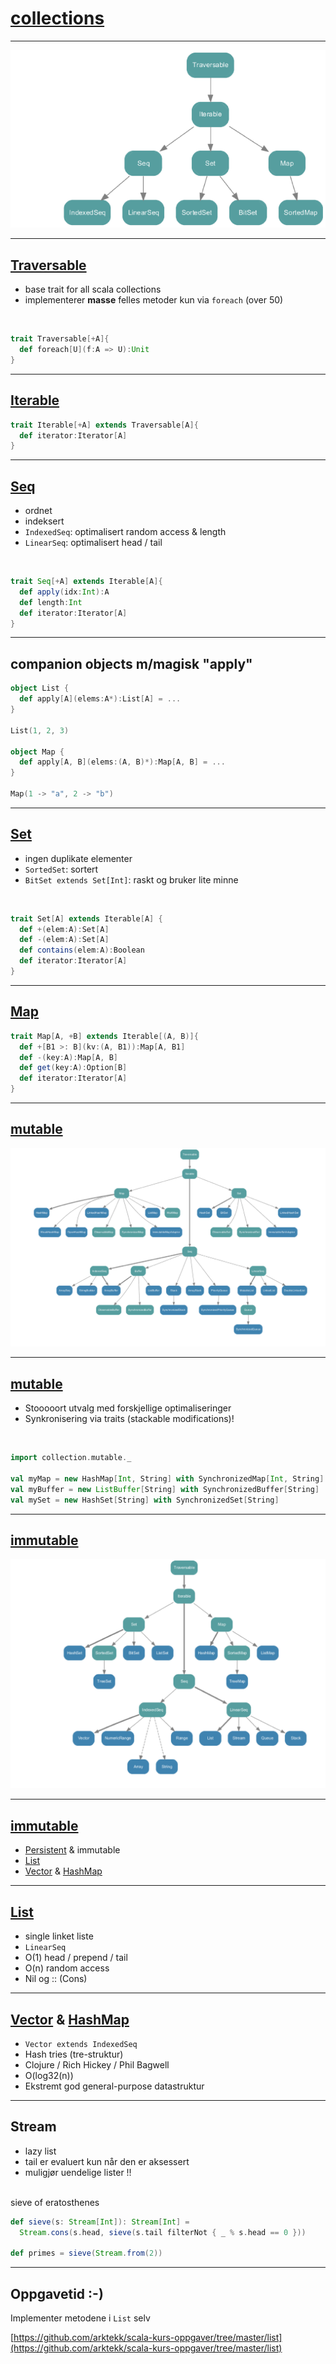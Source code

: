 # [collections](http://www.scala-lang.org/api/current/index.html#scala.collection.package)

---

![collections](img/collections.png)

---

## [Traversable](http://www.scala-lang.org/api/current/index.html#scala.collection.Traversable)
* base trait for all scala collections
* implementerer **masse** felles metoder kun via `foreach` (over 50)

<br>

```scala
trait Traversable[+A]{
  def foreach[U](f:A => U):Unit	
}
```

---

## [Iterable](http://www.scala-lang.org/api/current/index.html#scala.collection.Iterable)
```scala
trait Iterable[+A] extends Traversable[A]{
  def iterator:Iterator[A]
}
```

---

## [Seq](http://www.scala-lang.org/api/current/index.html#scala.collection.Seq)
* ordnet
* indeksert
* `IndexedSeq`: optimalisert random access & length
* `LinearSeq`: optimalisert head / tail

<br>

```scala
trait Seq[+A] extends Iterable[A]{
  def apply(idx:Int):A
  def length:Int
  def iterator:Iterator[A]
}
```

---

## companion objects m/magisk "apply"
```scala
object List {
  def apply[A](elems:A*):List[A] = ...
}

List(1, 2, 3)

object Map {
  def apply[A, B](elems:(A, B)*):Map[A, B] = ...
}

Map(1 -> "a", 2 -> "b")
```

---

## [Set](http://www.scala-lang.org/api/current/index.html#scala.collection.Set)
* ingen duplikate elementer
* `SortedSet`: sortert
* `BitSet extends Set[Int]`: raskt og bruker lite minne

<br>

```scala
trait Set[A] extends Iterable[A] {
  def +(elem:A):Set[A]
  def -(elem:A):Set[A]
  def contains(elem:A):Boolean
  def iterator:Iterator[A]
}
```

---

## [Map](http://www.scala-lang.org/api/current/index.html#scala.collection.Map)
```scala
trait Map[A, +B] extends Iterable[(A, B)]{
  def +[B1 >: B](kv:(A, B1)):Map[A, B1]
  def -(key:A):Map[A, B]
  def get(key:A):Option[B]
  def iterator:Iterator[A]
}
```

---

## [mutable](http://www.scala-lang.org/api/current/index.html#scala.collection.mutable.package)
![mutable](img/mutable.png)

---

## [mutable](http://www.scala-lang.org/api/current/index.html#scala.collection.mutable.package)
* Stooooort utvalg med forskjellige optimaliseringer
* Synkronisering via traits (stackable modifications)!

<br>

```scala
import collection.mutable._

val myMap = new HashMap[Int, String] with SynchronizedMap[Int, String]
val myBuffer = new ListBuffer[String] with SynchronizedBuffer[String]
val mySet = new HashSet[String] with SynchronizedSet[String]
```

---

## [immutable](http://www.scala-lang.org/api/current/index.html#scala.collection.immutable.package) 
![immutable](img/immutable.png) 

---

## [immutable](http://www.scala-lang.org/api/current/index.html#scala.collection.immutable.package) 
* [Persistent](http://vimeo.com/28760673) & immutable
* [List](http://www.scala-lang.org/api/current/index.html#scala.collection.immutable.List)
* [Vector](http://www.scala-lang.org/api/current/index.html#scala.collection.immutable.Vector) & [HashMap](http://www.scala-lang.org/api/current/index.html#scala.collection.immutable.HashMap)

---

## [List](http://www.scala-lang.org/api/current/index.html#scala.collection.immutable.List)
* single linket liste
* `LinearSeq`
* O(1) head / prepend / tail
* O(n) random access
* Nil og :: (Cons)

---

## [Vector](http://www.scala-lang.org/api/current/index.html#scala.collection.immutable.Vector) & [HashMap](http://www.scala-lang.org/api/current/index.html#scala.collection.immutable.HashMap)
* `Vector extends IndexedSeq`
* Hash tries (tre-struktur)
* Clojure / Rich Hickey / Phil Bagwell
* O(log32(n))
* Ekstremt god general-purpose datastruktur

---

## Stream
* lazy list
* tail er evaluert kun når den er aksessert
* muligjør uendelige lister !!

<br>
sieve of eratosthenes

```scala
def sieve(s: Stream[Int]): Stream[Int] =
  Stream.cons(s.head, sieve(s.tail filterNot { _ % s.head == 0 }))

def primes = sieve(Stream.from(2))
```

---

## Oppgavetid :-)
Implementer metodene i `List` selv

[https://github.com/arktekk/scala-kurs-oppgaver/tree/master/list](https://github.com/arktekk/scala-kurs-oppgaver/tree/master/list)